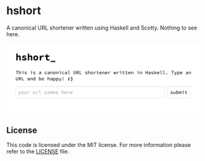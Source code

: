 hshort
======
A canonical URL shortener written using Haskell and Scotty. Nothing to see here.

[![screenshot](/screenshot.png)](http://hshort.co)

## License
This code is licensed under the MIT license. For more information please refer
to the [LICENSE](/LICENSE) file.
